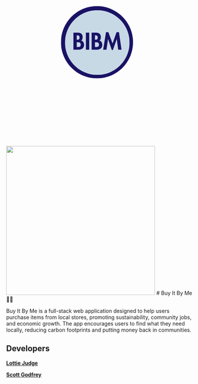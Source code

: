 <svg xmlns="http://www.w3.org/2000/svg" xmlns:xlink="http://www.w3.org/1999/xlink" width="1000" zoomAndPan="magnify" viewBox="0 0 750 749.999995" height="1000" preserveAspectRatio="xMidYMid meet" version="1.0"><defs><g/><clipPath id="7e5863eba8"><path d="M 219.066406 212.542969 L 507.652344 212.542969 L 507.652344 501.128906 L 219.066406 501.128906 Z M 219.066406 212.542969 " clip-rule="nonzero"/></clipPath><clipPath id="75c16c7a5a"><path d="M 363.359375 212.542969 C 283.667969 212.542969 219.066406 277.144531 219.066406 356.835938 C 219.066406 436.527344 283.667969 501.128906 363.359375 501.128906 C 443.050781 501.128906 507.652344 436.527344 507.652344 356.835938 C 507.652344 277.144531 443.050781 212.542969 363.359375 212.542969 Z M 363.359375 212.542969 " clip-rule="nonzero"/></clipPath><clipPath id="11f3f60834"><path d="M 235.257812 228.734375 L 493.859375 228.734375 L 493.859375 487.339844 L 235.257812 487.339844 Z M 235.257812 228.734375 " clip-rule="nonzero"/></clipPath><clipPath id="dd607f5a86"><path d="M 364.558594 228.734375 C 293.148438 228.734375 235.257812 286.625 235.257812 358.035156 C 235.257812 429.449219 293.148438 487.339844 364.558594 487.339844 C 435.96875 487.339844 493.859375 429.449219 493.859375 358.035156 C 493.859375 286.625 435.96875 228.734375 364.558594 228.734375 Z M 364.558594 228.734375 " clip-rule="nonzero"/></clipPath></defs><g clip-path="url(#7e5863eba8)"><g clip-path="url(#75c16c7a5a)"><path fill="#191265" d="M 219.066406 212.542969 L 507.652344 212.542969 L 507.652344 501.128906 L 219.066406 501.128906 Z M 219.066406 212.542969 " fill-opacity="1" fill-rule="nonzero"/></g></g><g clip-path="url(#11f3f60834)"><g clip-path="url(#dd607f5a86)"><path fill="#c8d9e6" d="M 235.257812 228.734375 L 493.859375 228.734375 L 493.859375 487.339844 L 235.257812 487.339844 Z M 235.257812 228.734375 " fill-opacity="1" fill-rule="nonzero"/></g></g><g fill="#191265" fill-opacity="1"><g transform="translate(264.12046, 386.589289)"><g><path d="M 21.875 -68.140625 C 28.5 -68.140625 33.484375 -66.601562 36.828125 -63.53125 C 40.171875 -60.457031 41.84375 -55.847656 41.84375 -49.703125 C 41.84375 -47.171875 41.375 -44.671875 40.4375 -42.203125 C 39.507812 -39.734375 37.988281 -37.804688 35.875 -36.421875 C 39.550781 -35.703125 42.410156 -33.742188 44.453125 -30.546875 C 46.503906 -27.347656 47.53125 -23.613281 47.53125 -19.34375 C 47.53125 -13.257812 45.617188 -8.515625 41.796875 -5.109375 C 37.972656 -1.703125 32.71875 0 26.03125 0 L 4.875 0 L 4.875 -68.140625 Z M 18.171875 -39.765625 L 19.796875 -39.765625 C 23.410156 -39.765625 25.925781 -40.441406 27.34375 -41.796875 C 28.757812 -43.148438 29.46875 -45.457031 29.46875 -48.71875 C 29.46875 -51.601562 28.742188 -53.785156 27.296875 -55.265625 C 25.847656 -56.742188 23.316406 -57.484375 19.703125 -57.484375 L 18.171875 -57.484375 Z M 18.171875 -10.671875 L 21.875 -10.671875 C 26.269531 -10.671875 29.429688 -11.40625 31.359375 -12.875 C 33.285156 -14.351562 34.25 -16.867188 34.25 -20.421875 C 34.25 -23.191406 33.613281 -25.207031 32.34375 -26.46875 C 31.082031 -27.738281 29.703125 -28.554688 28.203125 -28.921875 C 26.453125 -29.398438 24.039062 -29.640625 20.96875 -29.640625 L 18.171875 -29.640625 Z M 18.171875 -10.671875 "/></g></g></g><g fill="#191265" fill-opacity="1"><g transform="translate(314.097871, 386.589289)"><g><path d="M 18.171875 -68.140625 L 18.171875 0 L 4.875 0 L 4.875 -68.140625 Z M 18.171875 -68.140625 "/></g></g></g><g fill="#191265" fill-opacity="1"><g transform="translate(337.053138, 386.589289)"><g><path d="M 21.875 -68.140625 C 28.5 -68.140625 33.484375 -66.601562 36.828125 -63.53125 C 40.171875 -60.457031 41.84375 -55.847656 41.84375 -49.703125 C 41.84375 -47.171875 41.375 -44.671875 40.4375 -42.203125 C 39.507812 -39.734375 37.988281 -37.804688 35.875 -36.421875 C 39.550781 -35.703125 42.410156 -33.742188 44.453125 -30.546875 C 46.503906 -27.347656 47.53125 -23.613281 47.53125 -19.34375 C 47.53125 -13.257812 45.617188 -8.515625 41.796875 -5.109375 C 37.972656 -1.703125 32.71875 0 26.03125 0 L 4.875 0 L 4.875 -68.140625 Z M 18.171875 -39.765625 L 19.796875 -39.765625 C 23.410156 -39.765625 25.925781 -40.441406 27.34375 -41.796875 C 28.757812 -43.148438 29.46875 -45.457031 29.46875 -48.71875 C 29.46875 -51.601562 28.742188 -53.785156 27.296875 -55.265625 C 25.847656 -56.742188 23.316406 -57.484375 19.703125 -57.484375 L 18.171875 -57.484375 Z M 18.171875 -10.671875 L 21.875 -10.671875 C 26.269531 -10.671875 29.429688 -11.40625 31.359375 -12.875 C 33.285156 -14.351562 34.25 -16.867188 34.25 -20.421875 C 34.25 -23.191406 33.613281 -25.207031 32.34375 -26.46875 C 31.082031 -27.738281 29.703125 -28.554688 28.203125 -28.921875 C 26.453125 -29.398438 24.039062 -29.640625 20.96875 -29.640625 L 18.171875 -29.640625 Z M 18.171875 -10.671875 "/></g></g></g><g fill="#191265" fill-opacity="1"><g transform="translate(387.030549, 386.589289)"><g><path d="M 21.875 -69.953125 L 38.6875 -25.03125 L 54.765625 -69.953125 L 64.34375 -69.953125 L 74.5625 0 L 61.1875 0 L 55.765625 -42.296875 L 55.578125 -42.296875 L 40.125 0.90625 L 35.515625 0.90625 L 20.609375 -42.296875 L 20.421875 -42.296875 L 14.375 0 L 1 0 L 12.46875 -69.953125 Z M 21.875 -69.953125 "/></g></g></g></svg>
<p align="left">
  <img src="https://github.com/user-attachments/assets/fdfd9ece-99db-4598-bebd-601c4bbbd455" width="400" height="400" /> # Buy It By Me 🛒🏡
</p>



Buy It By Me is a full-stack web application designed to help users purchase items from local stores, promoting sustainability, community jobs, and economic growth. The app encourages users to find what they need locally, reducing carbon footprints and putting money back in communities.


## Developers 
[**Lottie Judge**](https://github.com/LottieJudge?tab=overview&from=2025-03-01&to=2025-03-22)

[**Scott Godfrey**](https://github.com/Otskey?tab=overview&from=2025-03-01&to=2025-03-22)
